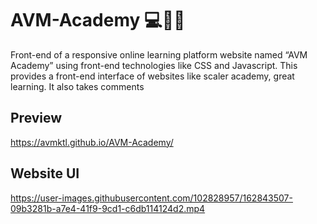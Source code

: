 # AVM-Academy 💻👨‍🎓
Front-end of a responsive online learning platform website named “AVM Academy” using front-end technologies like CSS and Javascript.
This provides a front-end interface of websites like scaler academy, great learning. It also takes comments

## Preview
https://avmktl.github.io/AVM-Academy/

## Website UI

https://user-images.githubusercontent.com/102828957/162843507-09b3281b-a7e4-41f9-9cd1-c6db114124d2.mp4

